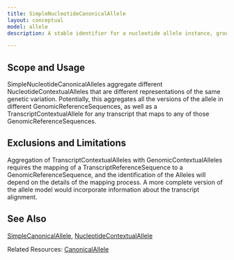 ```yaml
---
title: SimpleNucleotideCanonicalAllele
layout: conceptual
model: allele
description: A stable identifier for a nucleotide allele instance, grouping together the different ways that the allele might be described across different versions of different GenomeReferences and TranscriptReferenceSequences.

---
```


Scope and Usage
---------------

SimpleNucleotideCanonicalAlleles aggregate different NucleotideContextualAlleles that are different representations of the same genetic variation.   Potentially, this aggregates all the versions of the allele in different GenomicReferenceSequences, as well as a TranscriptContextualAllele for any transcript that maps to any of those GenomicReferenceSequences.

Exclusions and Limitations
--------------------------

Aggregation of TranscriptContextualAlleles with GenomicContextualAlleles requires the mapping of a TranscriptReferenceSequence to a GenomicReferenceSequence, and the identification of the Alleles will depend on the details of the mapping process.  A more complete version of the allele model would incorporate information about the transcript alignment.

See Also
--------

[SimpleCanonicalAllele](simple_canonical_allele.html), [NucleotideContextualAllele](nucleotide_contextual_allele.html)

Related Resources: [CanonicalAllele](/resource/canonical_allele/index.html)

